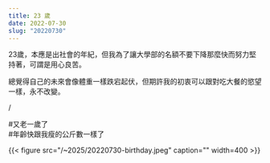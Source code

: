 ```yaml
---
title: 23 歲
date: 2022-07-30
slug: "20220730"
---
```


23歲，本應是出社會的年紀，但我為了讓大學部的名額不要下降那麼快而努力堅持著，可謂是用心良苦。

總覺得自己的未來會像體重一樣跌宕起伏，但期許我的初衷可以跟對吃大餐的慾望一樣，永不改變。

/

#又老一歲了\
#年齡快跟我瘦的公斤數一樣了

{{< figure src="/~2025/20220730-birthday.jpeg" caption="" width=400 >}}
